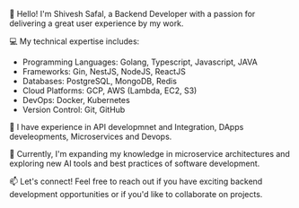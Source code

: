 👋 Hello! I'm Shivesh Safal, a Backend Developer with a passion for delivering a great user experience by my work.

💻 My technical expertise includes:
- Programming Languages: Golang, Typescript, Javascript, JAVA
- Frameworks: Gin, NestJS, NodeJS, ReactJS
- Databases: PostgreSQL, MongoDB, Redis
- Cloud Platforms: GCP, AWS (Lambda, EC2, S3)
- DevOps: Docker, Kubernetes
- Version Control: Git, GitHub

🚀 I have experience in API developmnet and Integration, DApps develeopments, Microservices and Devops.

🌱 Currently, I'm expanding my knowledge in microservice architectures and exploring new AI tools and best practices of software development.

📫 Let's connect! Feel free to reach out if you have exciting backend development opportunities or if you'd like to collaborate on projects.
